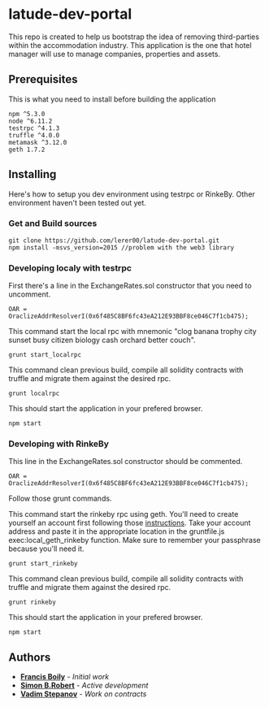 # latude-dev-portal

This repo is created to help us bootstrap the idea of removing third-parties within the accommodation industry. This application is the one that hotel manager will use to manage companies, properties and assets.

## Prerequisites

This is what you need to install before building the application

```
npm ^5.3.0
node ^6.11.2
testrpc ^4.1.3
truffle ^4.0.0
metamask ^3.12.0
geth 1.7.2
```

## Installing

Here's how to setup you dev environment using testrpc or RinkeBy. Other environment haven't been tested out yet.

### Get and Build sources

```
git clone https://github.com/lerer00/latude-dev-portal.git
npm install -msvs_version=2015 //problem with the web3 library
```

### Developing localy with **testrpc**

First there's a line in the ExchangeRates.sol constructor that you need to uncomment.
```
OAR = OraclizeAddrResolverI(0x6f485C8BF6fc43eA212E93BBF8ce046C7f1cb475);
```
This command start the local rpc with mnemonic "clog banana trophy city sunset busy citizen biology cash orchard better couch".
```
grunt start_localrpc
```
This command clean previous build, compile all solidity contracts with truffle and migrate them against the desired rpc.
```
grunt localrpc
```
This should start the application in your prefered browser.
```
npm start
```

### Developing with **RinkeBy**

This line in the ExchangeRates.sol constructor should be commented.
```
OAR = OraclizeAddrResolverI(0x6f485C8BF6fc43eA212E93BBF8ce046C7f1cb475);
```

Follow those grunt commands.

This command start the rinkeby rpc using geth. You'll need to create yourself an account first following those [instructions](https://github.com/ethereum/go-ethereum/wiki/Managing-your-accounts#creating-an-account). Take your account address and paste it in the appropriate location in the gruntfile.js exec:local_geth_rinkeby function. Make sure to remember your passphrase because you'll need it.
```
grunt start_rinkeby
```
This command clean previous build, compile all solidity contracts with truffle and migrate them against the desired rpc.
```
grunt rinkeby
```
This should start the application in your prefered browser.
```
npm start
```

## Authors

* [**Francis Boily**](https://github.com/lerer00) - *Initial work*
* [**Simon B.Robert**](https://github.com/carte7000) - *Active development*
* [**Vadim Stepanov**](https://github.com/vadimkerr) - *Work on contracts*

